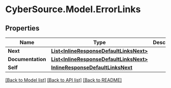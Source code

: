 # CyberSource.Model.ErrorLinks
## Properties

Name | Type | Description | Notes
------------ | ------------- | ------------- | -------------
**Next** | [**List&lt;InlineResponseDefaultLinksNext&gt;**](InlineResponseDefaultLinksNext.md) |  | [optional] 
**Documentation** | [**List&lt;InlineResponseDefaultLinksNext&gt;**](InlineResponseDefaultLinksNext.md) |  | [optional] 
**Self** | [**InlineResponseDefaultLinksNext**](InlineResponseDefaultLinksNext.md) |  | [optional] 

[[Back to Model list]](../README.md#documentation-for-models) [[Back to API list]](../README.md#documentation-for-api-endpoints) [[Back to README]](../README.md)

